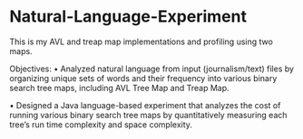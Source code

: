 # Natural-Language-Experiment

This is my AVL and treap map implementations and profiling using two maps. 

Objectives: 
• Analyzed natural language from input (journalism/text) files by organizing unique sets of words and their frequency into various binary search tree maps, including AVL Tree Map and Treap Map.

• Designed a Java language-based experiment that analyzes the cost of running various binary search tree maps by quantitatively measuring each tree’s run time complexity and space complexity.
